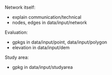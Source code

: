 Network itself:
* explain communication/technical
* nodes, edges in data/input/network

Evaluation:
* gpkgs in data/input/point, data/input/polygon
* elevation in data/input/dem

Study area:
* gpkg in data/input/studyarea